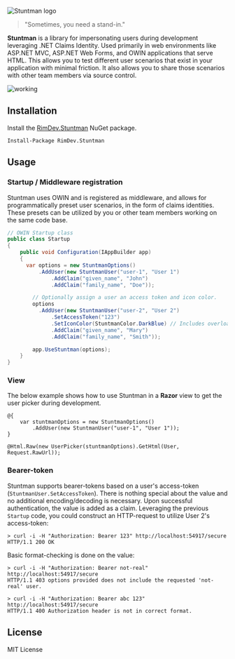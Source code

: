 ![Stuntman logo](https://raw.githubusercontent.com/ritterim/stuntman/gh-pages/images/stuntman-logo.png)

> "Sometimes, you need a stand-in."

**Stuntman** is a library for impersonating users during development leveraging .NET Claims Identity. Used primarily in web environments like ASP.NET MVC, ASP.NET Web Forms, and OWIN applications that serve HTML. This allows you to test different user scenarios that exist in your application with minimal friction. It also allows you to share those scenarios with other team members via source control.

![working](https://cloud.githubusercontent.com/assets/3382469/7323032/df5e60da-ea79-11e4-9af7-0fc55c64733a.gif)

## Installation

Install the [RimDev.Stuntman](https://www.nuget.org/packages/RimDev.Stuntman/) NuGet package.

```
Install-Package RimDev.Stuntman
```

## Usage

### Startup / Middleware registration

Stuntman uses OWIN and is registered as middleware, and allows for programmatically preset user scenarios, in the form of claims identities. These presets can be utilized by you or other team members working on the same code base.

```csharp
// OWIN Startup class
public class Startup
{
    public void Configuration(IAppBuilder app)
    {
      var options = new StuntmanOptions()
          .AddUser(new StuntmanUser("user-1", "User 1")
              .AddClaim("given_name", "John")
              .AddClaim("family_name", "Doe"));

        // Optionally assign a user an access token and icon color.
        options
          .AddUser(new StuntmanUser("user-2", "User 2")
              .SetAccessToken("123")
              .SetIconColor(StuntmanColor.DarkBlue) // Includes overload for specific hex codes, too!
              .AddClaim("given_name", "Mary")
              .AddClaim("family_name", "Smith"));

        app.UseStuntman(options);
    }
}
```

### View

The below example shows how to use Stuntman in a **Razor** view to get the user picker during development.

```
@{
    var stuntmanOptions = new StuntmanOptions()
        .AddUser(new StuntmanUser("user-1", "User 1"));
}

@Html.Raw(new UserPicker(stuntmanOptions).GetHtml(User, Request.RawUrl));
```

### Bearer-token

Stuntman supports bearer-tokens based on a user's access-token (`StuntmanUser.SetAccessToken`). There is nothing special about the value and no additional encoding/decoding is necessary. Upon successful authentication, the value is added as a claim. Leveraging the previous `Startup` code, you could construct an HTTP-request to utilize User 2's access-token:

```shell
> curl -i -H "Authorization: Bearer 123" http://localhost:54917/secure
HTTP/1.1 200 OK
```

Basic format-checking is done on the value:

```shell
> curl -i -H "Authorization: Bearer not-real" http://localhost:54917/secure
HTTP/1.1 403 options provided does not include the requested 'not-real' user.
```

```shell
> curl -i -H "Authorization: Bearer abc 123" http://localhost:54917/secure
HTTP/1.1 400 Authorization header is not in correct format.
```

## License

MIT License
